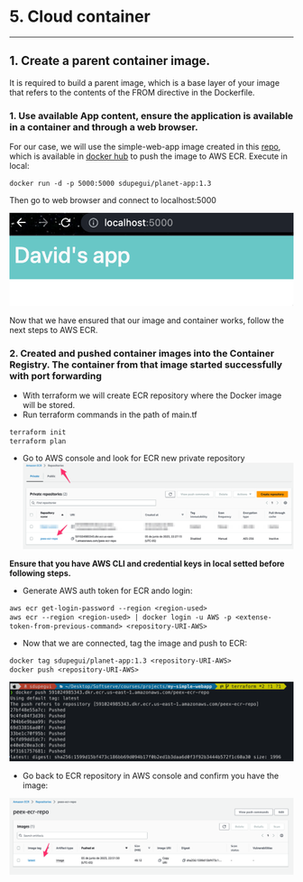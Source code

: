 # 5. Cloud container
---
## 1. Create a parent container image.
It is required to build a parent image, which is a base layer of your image that refers to the contents of the FROM directive in the Dockerfile.

### 1. Use available App content, ensure the application is available in a container and through a web browser.
For our case, we will use the simple-web-app image created in this [repo](https://github.com/dupegui334/my-simple-webapp/blob/main/Dockerfile), which is available in [docker hub](https://hub.docker.com/layers/sdupegui/planet-app/1.3/images/sha256-1599d15bf473c186bb69d094b17f0b2ed1b3daa6d0f3f92b3444b572f1c60a30?context=repo) to push the image to AWS ECR.
Execute in local:
```
docker run -d -p 5000:5000 sdupegui/planet-app:1.3
```
Then go to web browser and connect to localhost:5000

![app](./images/app.png)

Now that we have ensured that our image and container works, follow the next steps to AWS ECR.
### 2. Created and pushed container images into the Container Registry. The container from that image started successfully with port forwarding
* With terraform we will create ECR repository where the Docker image will be stored.
* Run terraform commands in the path of main.tf
```
terraform init
terraform plan
```
* Go to AWS console and look for ECR new private repository
![ECR](./images/ECR.png)

**Ensure that you have AWS CLI and credential keys in local setted before following steps.**
* Generate AWS auth token for ECR ando login:
```
aws ecr get-login-password --region <region-used>
aws ecr --region <region-used> | docker login -u AWS -p <extense-token-from-previous-command> <repository-URI-AWS>
```

* Now that we are connected, tag the image and push to ECR:
```
docker tag sdupegui/planet-app:1.3 <repository-URI-AWS>
docker push <repository-URI-AWS>
```
![push](./images/push.png)

* Go back to ECR repository in AWS console and confirm you have the image:

![image](./images/image.png)